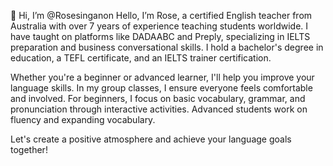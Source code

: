 👋 Hi, I’m @Rosesinganon
  Hello, I’m Rose, a certified English teacher from Australia with over 7 years of experience teaching students worldwide. I have taught on platforms like DADAABC and Preply, specializing in IELTS preparation and business conversational skills. I hold a bachelor's degree in education, a TEFL certificate, and an IELTS trainer certification.

Whether you're a beginner or advanced learner, I'll help you improve your language skills. In my group classes, I ensure everyone feels comfortable and involved. For beginners, I focus on basic vocabulary, grammar, and pronunciation through interactive activities. Advanced students work on fluency and expanding vocabulary.

Let's create a positive atmosphere and achieve your language goals together!
<!---
Rosesinganon/Rosesinganon is a ✨ special ✨ repository because its `README.md` (this file) appears on your GitHub profile.
You can click the Preview link to take a look at your changes.
--->

